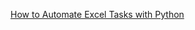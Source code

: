 
[How to Automate Excel Tasks with Python](https://www.freecodecamp.org/news/automate-excel-tasks-with-python)
